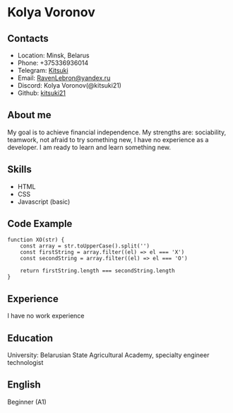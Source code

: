 # Kolya Voronov

## Contacts

- Location: Minsk, Belarus
- Phone: +375336936014
- Telegram: [Kitsuki](https://t.me/Raven_HD)
- Email: RavenLebron@yandex.ru
- Discord: Kolya Voronov(@kitsuki21)
- Github: [kitsuki21](https://github.com/kitsuki21)

## About me

My goal is to achieve financial independence. My strengths are: sociability, teamwork, not afraid to try something new, I have no experience as a developer. I am ready to learn and learn something new.

## Skills

- HTML
- CSS
- Javascript (basic)

## Code Example

```
function XO(str) {
    const array = str.toUpperCase().split('')
    const firstString = array.filter((el) => el === 'X')
    const secondString = array.filter((el) => el === 'O')

    return firstString.length === secondString.length
}
```

## Experience

I have no work experience

## Education

University: Belarusian State Agricultural Academy, specialty engineer technologist

## English

Beginner (A1)
